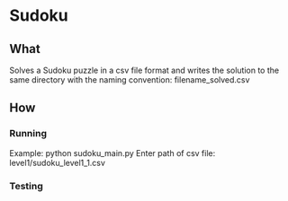 Sudoku
======

## What

Solves a Sudoku puzzle in a csv file format and writes the solution to the same directory with the naming convention: filename_solved.csv

## How

### Running
Example:
python sudoku_main.py
Enter path of csv file: level1/sudoku_level1_1.csv


### Testing


